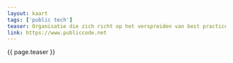 ```yaml
---
layout: kaart
tags: ['public tech']
teaser: Organisatie die zich richt op het verspreiden van best practices voor het ontwikkelen van software voor, door en in de publieke sector.
link: https://www.publiccode.net
---
```

{{ page.teaser }}